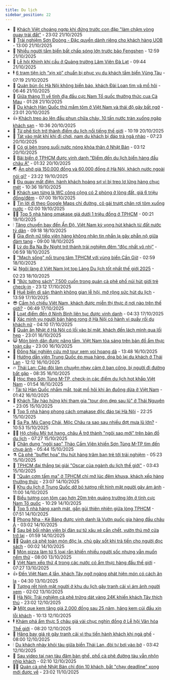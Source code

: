 ```yaml
---
title: Du lịch
sidebar_position: 22
---
```


<!-- dantri-du-lich:START -->
- 🥰 [Khách Việt choáng ngợp khi đứng trước con đập &quot;làm chậm vòng quay trái đất&quot;](https://dantri.com.vn/du-lich/khach-viet-choang-ngop-khi-dung-truoc-con-dap-lam-cham-vong-quay-trai-dat-20251021132438823.htm) - 23:02 21/10/2025
- 🥰 [Trải nghiệm Sơn Đoòng - Đặc quyền dành riêng cho khách hàng UOB](https://dantri.com.vn/du-lich/trai-nghiem-son-doong-dac-quyen-danh-rieng-cho-khach-hang-uob-20251021191006798.htm) - 13:00 21/10/2025
- 🐻 [Nhiều người tắm biển bất chấp sóng lớn trước bão Fengshen](https://dantri.com.vn/du-lich/nhieu-nguoi-tam-bien-bat-chap-song-lon-truoc-bao-fengshen-20251021191148763.htm) - 12:59 21/10/2025
- 🤩 [Lễ hội Khinh khí cầu ở Quảng trường Lâm Viên Đà Lạt](https://dantri.com.vn/du-lich/le-hoi-khinh-khi-cau-o-quang-truong-lam-vien-da-lat-20251021162437418.htm) - 09:44 21/10/2025
- 🕴 [6 trạm tiện ích “xịn xò” chuẩn bị phục vụ du khách tắm biển Vũng Tàu](https://dantri.com.vn/du-lich/6-tram-tien-ich-xin-xo-chuan-bi-phuc-vu-du-khach-tam-bien-vung-tau-20251020225146524.htm) - 07:19 21/10/2025
- 🤩 [Quán bún ốc Hà Nội không biển báo, khách Đài  Loan tìm vã mồ hôi](https://dantri.com.vn/du-lich/quan-bun-oc-ha-noi-khong-bien-bao-khach-dai-loan-tim-va-mo-hoi-20251021112555857.htm) - 06:46 21/10/2025
- 🤠 [Giữa tháng 11 về tỉnh địa đầu cực Nam Tổ quốc thưởng thức cua Cà Mau](https://dantri.com.vn/du-lich/giua-thang-11-ve-tinh-dia-dau-cuc-nam-to-quoc-thuong-thuc-cua-ca-mau-20251020154500467.htm) - 01:28 21/10/2025
- 💪 [Du khách Hàn Quốc thử mắm tôm ở Việt Nam và thái độ gây bất ngờ](https://dantri.com.vn/du-lich/du-khach-han-quoc-thu-mam-tom-o-viet-nam-va-thai-do-gay-bat-ngo-20251020164158307.htm) - 23:01 20/10/2025
- 👍 [Khách treo áo lên đầu phun chữa cháy, 10 tấn nước tràn xuống ngập khách sạn](https://dantri.com.vn/du-lich/khach-treo-ao-len-dau-phun-chua-chay-10-tan-nuoc-tran-xuong-ngap-khach-san-20251020160809522.htm) - 10:36 20/10/2025
- 🚦 [Từ phế tích trở thành điểm du lịch nổi tiếng thế giới](https://dantri.com.vn/du-lich/tu-phe-tich-tro-thanh-diem-du-lich-noi-tieng-the-gioi-20251020160515203.htm) - 10:19 20/10/2025
- 💪 [Tát vào mặt khỉ khi đi chơi, nam du khách bị đáp trả ngã nhào](https://dantri.com.vn/du-lich/tat-vao-mat-khi-khi-di-choi-nam-du-khach-bi-dap-tra-nga-nhao-20251019172308849.htm) - 07:23 20/10/2025
- 💃 [Có gì bên trong suối nước nóng khỏa thân ở Nhật Bản](https://dantri.com.vn/du-lich/co-gi-ben-trong-suoi-nuoc-nong-khoa-than-o-nhat-ban-20251019163058603.htm) - 03:12 20/10/2025
- 👺 [Bãi biển ở TPHCM được vinh danh &quot;Điểm đến du lịch biển hàng đầu châu Á&quot;](https://dantri.com.vn/du-lich/bai-bien-o-tphcm-duoc-vinh-danh-diem-den-du-lich-bien-hang-dau-chau-a-20251019221504174.htm) - 01:32 20/10/2025
- 🌏 [Ăn phở giá 150.000 đồng và 60.000 đồng ở Hà Nội, khách nước ngoài nói gì?](https://dantri.com.vn/du-lich/an-pho-gia-150000-dong-va-60000-dong-o-ha-noi-khach-nuoc-ngoai-noi-gi-20251019180255734.htm) - 23:22 19/10/2025
- 🎡 [Đu quay mất điện, hành khách hoảng sợ vì bị treo lơ lửng hàng chục mét](https://dantri.com.vn/du-lich/du-quay-mat-dien-hanh-khach-hoang-so-vi-bi-treo-lo-lung-hang-chuc-met-20251019121626583.htm) - 10:36 19/10/2025
- 🧰 [Khách sạn từng là WC công cộng có 2 phòng ở lòng đất, giá 6 triệu đồng/đêm](https://dantri.com.vn/du-lich/khach-san-tung-la-wc-cong-cong-co-2-phong-o-long-dat-gia-6-trieu-dongdem-20251019104357833.htm) - 07:00 19/10/2025
- 💂 [Tin lời đi theo Google Maps chỉ đường, cô gái trượt chân rơi tõm xuống nước](https://dantri.com.vn/du-lich/tin-loi-di-theo-google-maps-chi-duong-co-gai-truot-chan-roi-tom-xuong-nuoc-20251018232216354.htm) - 02:00 19/10/2025
- 🧑‍🏫 [Top 5 nhà hàng omakase giá dưới 1 triệu đồng ở TPHCM](https://dantri.com.vn/du-lich/top-5-nha-hang-omakase-gia-duoi-1-trieu-dong-o-tphcm-20251016000859505.htm) - 00:21 19/10/2025
- 🕯 [Tăng chuyến bay đến Ấn Độ, Việt Nam kỳ vọng hút khách từ đất nước tỷ dân](https://dantri.com.vn/du-lich/tang-chuyen-bay-den-an-do-viet-nam-ky-vong-hut-khach-tu-dat-nuoc-ty-dan-20251015161903862.htm) - 09:18 18/10/2025
- 👀 [Gia đình nữ tiếp viên hàng không nhận tin nhắn lạ gây phẫn nộ giữa đám tang](https://dantri.com.vn/du-lich/gia-dinh-nu-tiep-vien-hang-khong-nhan-tin-nhan-la-gay-phan-no-giua-dam-tang-20251018154932647.htm) - 09:00 18/10/2025
- 🎉 [Lý do Ba Na By Night trở thành trải nghiệm đêm “độc nhất vô nhị”](https://dantri.com.vn/du-lich/ly-do-ba-na-by-night-tro-thanh-trai-nghiem-dem-doc-nhat-vo-nhi-20251018115426512.htm) - 06:59 18/10/2025
- 🌊 [&quot;Mạch sống&quot; nối trung tâm TPHCM với vùng biển Cần Giờ](https://dantri.com.vn/du-lich/mach-song-noi-trung-tam-tphcm-voi-vung-bien-can-gio-20251017141650175.htm) - 02:59 18/10/2025
- 💻 [Ngôi làng ở Việt Nam lọt top Làng Du lịch tốt nhất thế giới 2025](https://dantri.com.vn/du-lich/ngoi-lang-o-viet-nam-lot-top-lang-du-lich-tot-nhat-the-gioi-2025-20251018090425550.htm) - 02:23 18/10/2025
- 💪 [&quot;Bức tường sách&quot; 7.500 cuốn trong quán cà phê phố núi hút giới trẻ check-in](https://dantri.com.vn/du-lich/buc-tuong-sach-7500-cuon-trong-quan-ca-phe-pho-nui-hut-gioi-tre-check-in-20251016201835791.htm) - 23:12 17/10/2025
- 👺 [Huế biến di sản thành không gian lễ hội, mở rộng sức hút du lịch](https://dantri.com.vn/du-lich/hue-bien-di-san-thanh-khong-gian-le-hoi-mo-rong-suc-hut-du-lich-20251017175508842.htm) - 13:59 17/10/2025
- 😎 [Cầm hộ chiếu Việt Nam, khách được miễn thị thực ở nơi nào trên thế giới?](https://dantri.com.vn/du-lich/cam-ho-chieu-viet-nam-khach-duoc-mien-thi-thuc-o-noi-nao-tren-the-gioi-20251016234829139.htm) - 06:49 17/10/2025
- 🌋 [Loạt điểm đến ở Ninh Bình liên tục được vinh danh](https://dantri.com.vn/du-lich/loat-diem-den-o-ninh-binh-lien-tuc-duoc-vinh-danh-20251016154842050.htm) - 04:33 17/10/2025
- 🌝 [Xác minh vụ người bán hàng rong ở Hà Nội có hành vi quấy rối du khách nữ](https://dantri.com.vn/du-lich/xac-minh-vu-nguoi-ban-hang-rong-o-ha-noi-co-hanh-vi-quay-roi-du-khach-nu-20251017104556123.htm) - 04:10 17/10/2025
- 🧠 [Quán ăn Nhật ở Hà Nội có lối vào bí mật, khách đến lách mình qua lối hẹp](https://dantri.com.vn/du-lich/quan-an-nhat-o-ha-noi-co-loi-vao-bi-mat-khach-den-lach-minh-qua-loi-hep-20251014102751694.htm) - 23:01 16/10/2025
- 😺 [Món bình dân được nâng tầm, Việt Nam tỏa sáng trên bản đồ ẩm thực toàn cầu](https://dantri.com.vn/du-lich/mon-binh-dan-duoc-nang-tam-viet-nam-toa-sang-tren-ban-do-am-thuc-toan-cau-20251015163234296.htm) - 23:00 16/10/2025
- 💂 [Đồng Nai nghiên cứu mở tour xem voi hoang dã](https://dantri.com.vn/du-lich/dong-nai-nghien-cuu-mo-tour-xem-voi-hoang-da-20251016195514196.htm) - 13:48 16/10/2025
- 🌮 [Hướng dẫn viên Trung Quốc ép mua hàng, dọa bỏ lại du khách ở Thái Lan](https://dantri.com.vn/du-lich/huong-dan-vien-trung-quoc-ep-mua-hang-doa-bo-lai-du-khach-o-thai-lan-20251016114830219.htm) - 12:12 16/10/2025
- 🔥 [Thái Lan: Cặp đôi làm chuyện nhạy cảm ở ban công, bị người đi đường bắt gặp](https://dantri.com.vn/du-lich/thai-lan-cap-doi-lam-chuyen-nhay-cam-o-ban-cong-bi-nguoi-di-duong-bat-gap-20251016152404924.htm) - 08:35 16/10/2025
- 🦏 [Học theo Sơn Tùng M-TP, check-in các điểm du lịch hot khắp Việt Nam](https://dantri.com.vn/du-lich/hoc-theo-son-tung-m-tp-check-in-cac-diem-du-lich-hot-khap-viet-nam-20251016025143202.htm) - 01:54 16/10/2025
- 🕯 [Tài tử Hàn Quốc nhắm mắt, toát mồ hôi khi ăn đuông dừa ở Việt Nam](https://dantri.com.vn/du-lich/tai-tu-han-quoc-nham-mat-toat-mo-hoi-khi-an-duong-dua-o-viet-nam-20251015104800332.htm) - 01:42 16/10/2025
- 🐻 [Khách Tây hào hứng khi tham gia &quot;tour dọn dẹp sau lũ&quot; ở Thái Nguyên](https://dantri.com.vn/du-lich/khach-tay-hao-hung-khi-tham-gia-tour-don-dep-sau-lu-o-thai-nguyen-20251015114331715.htm) - 23:05 15/10/2025
- 🥸 [Top 5 nhà hàng phong cách omakase độc đáo tại Hà Nội](https://dantri.com.vn/du-lich/top-5-nha-hang-phong-cach-omakase-doc-dao-tai-ha-noi-20251013173259192.htm) - 22:25 15/10/2025
- 💂 [Sa Pa, Mù Cang Chải, Mộc Châu ra sao sau nhiều đợt mưa lũ lớn?](https://dantri.com.vn/du-lich/sa-pa-mu-cang-chai-moc-chau-ra-sao-sau-nhieu-dot-mua-lu-lon-20251015162145924.htm) - 10:53 15/10/2025
- 🧑‍💻 [Hộ chiếu Mỹ tụt hạng, châu Á trở thành &quot;ngôi sao mới&quot; trên bản đồ du lịch](https://dantri.com.vn/du-lich/ho-chieu-my-tut-hang-chau-a-tro-thanh-ngoi-sao-moi-tren-ban-do-du-lich-20251015122621988.htm) - 07:27 15/10/2025
- 💪 [Chân dung &quot;ngôi sao&quot; Thảo Cầm Viên khiến Sơn Tùng M-TP tìm đến chụp ảnh](https://dantri.com.vn/du-lich/chan-dung-ngoi-sao-thao-cam-vien-khien-son-tung-m-tp-tim-den-chup-anh-20251015112629156.htm) - 05:44 15/10/2025
- ⚗️ [Cà phê &quot;buffet hoa&quot; thu hút hàng trăm bạn trẻ tới trải nghiệm](https://dantri.com.vn/du-lich/ca-phe-buffet-hoa-thu-hut-hang-tram-ban-tre-toi-trai-nghiem-20251015121803606.htm) - 05:23 15/10/2025
- 🌁 [TPHCM đại thắng tại giải &quot;Oscar của ngành du lịch thế giới&quot;](https://dantri.com.vn/du-lich/tphcm-dai-thang-tai-giai-oscar-cua-nganh-du-lich-the-gioi-20251015102025820.htm) - 03:43 15/10/2025
- 🧰 [&quot;Quán cơm tấm ma&quot; ở TPHCM chỉ mở lúc đêm khuya, khách xếp hàng thưởng thức](https://dantri.com.vn/du-lich/quan-com-tam-ma-o-tphcm-chi-mo-luc-dem-khuya-khach-xep-hang-thuong-thuc-20251013102957668.htm) - 23:07 14/10/2025
- 🧰 [Khu du lịch ở Trung Quốc dỡ bỏ tượng rết hình mặt người gây ám ảnh](https://dantri.com.vn/du-lich/khu-du-lich-o-trung-quoc-do-bo-tuong-ret-hinh-mat-nguoi-gay-am-anh-20251014150430568.htm) - 11:00 14/10/2025
- 🎉 [Biểu tượng con tôm cao hơn 20m trên quảng trường lớn ở tỉnh cực Nam Tổ quốc](https://dantri.com.vn/du-lich/bieu-tuong-con-tom-cao-hon-20m-tren-quang-truong-lon-o-tinh-cuc-nam-to-quoc-20251014145544010.htm) - 10:29 14/10/2025
- 🤩 [Top 5 nhà hàng xanh mát, gần gũi thiên nhiên giữa lòng TPHCM](https://dantri.com.vn/du-lich/top-5-nha-hang-xanh-mat-gan-gui-thien-nhien-giua-long-tphcm-20251013202303756.htm) - 07:51 14/10/2025
- 👺 [Phong Nha - Kẻ Bàng được vinh danh là Vườn quốc gia hàng đầu châu Á](https://dantri.com.vn/du-lich/phong-nha-ke-bang-duoc-vinh-danh-la-vuon-quoc-gia-hang-dau-chau-a-20251014084438380.htm) - 03:02 14/10/2025
- 🧠 [Sau bê bối nhân viên bị đàn sư tử xâu xé cắn chết, vườn thú mở cửa trở lại](https://dantri.com.vn/du-lich/sau-be-boi-nhan-vien-bi-dan-su-tu-xau-xe-can-chet-vuon-thu-mo-cua-tro-lai-20251013231309726.htm) - 01:59 14/10/2025
- 👨‍🏫 [Quán cà phê toàn món độc lạ, chủ gây sốt khi trả tiền cho người đọc sách](https://dantri.com.vn/du-lich/quan-ca-phe-toan-mon-doc-la-chu-gay-sot-khi-tra-tien-cho-nguoi-doc-sach-20251011233008688.htm) - 00:02 14/10/2025
- 🦅 [Món pizza làm từ 5 loại rắn khiến nhiều người sốc nhưng vẫn muốn nếm thử](https://dantri.com.vn/du-lich/mon-pizza-lam-tu-5-loai-ran-khien-nhieu-nguoi-soc-nhung-van-muon-nem-thu-20251012122050565.htm) - 08:00 13/10/2025
- 🌊 [Việt Nam xếp thứ 4 trong các nước có ẩm thực hàng đầu thế giới](https://dantri.com.vn/du-lich/viet-nam-xep-thu-4-trong-cac-nuoc-co-am-thuc-hang-dau-the-gioi-20251013111459780.htm) - 07:27 13/10/2025
- 👍 [Đến Việt Nam 4 lần, khách Tây ngỡ ngàng phát hiện món có cách ăn lạ](https://dantri.com.vn/du-lich/den-viet-nam-4-lan-khach-tay-ngo-ngang-phat-hien-mon-co-cach-an-la-20251011154209352.htm) - 04:30 13/10/2025
- 🫶 [Tượng rết hình mặt người ở khu du lịch gây tranh cãi vì ám ảnh người xem](https://dantri.com.vn/du-lich/tuong-ret-hinh-mat-nguoi-o-khu-du-lich-gay-tranh-cai-vi-am-anh-nguoi-xem-20251012225931064.htm) - 02:02 13/10/2025
- 💯 [Hà Nội: Trải nghiệm cà phê trứng dát vàng 24K khiến khách Tây thích thú](https://dantri.com.vn/du-lich/ha-noi-trai-nghiem-ca-phe-trung-dat-vang-24k-khien-khach-tay-thich-thu-20251006220948245.htm) - 23:02 12/10/2025
- 🎬 [Một que kem tăng giá 2.000 đồng sau 25 năm, hãng kem cúi đầu xin lỗi khách](https://dantri.com.vn/du-lich/mot-que-kem-tang-gia-2000-dong-sau-25-nam-hang-kem-cui-dau-xin-loi-khach-20251012112140734.htm) - 10:13 12/10/2025
- 🕴 [Khám phá ẩm thực 5 châu giá vài chục nghìn đồng ở Lễ hội Văn hóa Thế giới](https://dantri.com.vn/du-lich/kham-pha-am-thuc-5-chau-gia-vai-chuc-nghin-dong-o-le-hoi-van-hoa-the-gioi-20251012145604081.htm) - 08:20 12/10/2025
- 🦅 [Hãng bay giá rẻ gây tranh cãi vì thu tiền hành khách khi ngả ghế](https://dantri.com.vn/du-lich/hang-bay-gia-re-gay-tranh-cai-vi-thu-tien-hanh-khach-khi-nga-ghe-20251012113744568.htm) - 08:00 12/10/2025
- 🕯 [Du khách nhảy khỏi tàu giữa biển Thái Lan, đòi tự bơi vào bờ](https://dantri.com.vn/du-lich/du-khach-nhay-khoi-tau-giua-bien-thai-lan-doi-tu-boi-vao-bo-20251012103201390.htm) - 03:42 12/10/2025
- 🥸 [Sau video tai nạn tàu đâm bàn ghế, phố cà phê đường tàu vẫn nhộn nhịp khách](https://dantri.com.vn/du-lich/sau-video-tai-nan-tau-dam-ban-ghe-pho-ca-phe-duong-tau-van-nhon-nhip-khach-20251012090914423.htm) - 02:10 12/10/2025
- 👨‍🏫 [Quán cà phê Nhật Bản chỉ đón 10 khách, bắt &quot;chạy deadline&quot; xong mới được về](https://dantri.com.vn/du-lich/quan-ca-phe-nhat-ban-chi-don-10-khach-bat-chay-deadline-xong-moi-duoc-ve-20251011201133703.htm) - 23:02 11/10/2025<!-- dantri-du-lich:END -->
